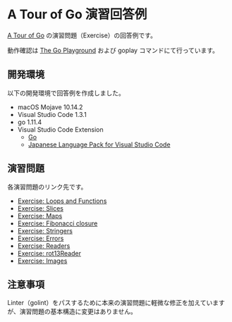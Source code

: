# A Tour of Go 演習回答例

[A Tour of Go](https://go-tour-jp.appspot.com/list) の演習問題（Exercise）の回答例です。

動作確認は [The Go Playground](https://play.golang.org/) および goplay コマンドにて行っています。

## 開発環境

以下の開発環境で回答例を作成しました。

* macOS Mojave 10.14.2
* Visual Studio Code 1.3.1
* go 1.11.4
* Visual Studio Code Extension
  * [Go](https://marketplace.visualstudio.com/items?itemName=ms-vscode.Go)
  * [Japanese Language Pack for Visual Studio Code](https://marketplace.visualstudio.com/items?itemName=MS-CEINTL.vscode-language-pack-ja)

## 演習問題

各演習問題のリンク先です。

* [Exercise: Loops and Functions](https://go-tour-jp.appspot.com/flowcontrol/8)
* [Exercise: Slices](https://go-tour-jp.appspot.com/moretypes/18)
* [Exercise: Maps](https://go-tour-jp.appspot.com/moretypes/23)
* [Exercise: Fibonacci closure](https://go-tour-jp.appspot.com/moretypes/26)
* [Exercise: Stringers](https://go-tour-jp.appspot.com/methods/18)
* [Exercise: Errors](https://go-tour-jp.appspot.com/methods/20)
* [Exercise: Readers](https://go-tour-jp.appspot.com/methods/22)
* [Exercise: rot13Reader](https://go-tour-jp.appspot.com/methods/23)
* [Exercise: Images](https://go-tour-jp.appspot.com/methods/25)

## 注意事項

Linter（golint）をパスするために本来の演習問題に軽微な修正を加えていますが、演習問題の基本構造に変更はありません。
